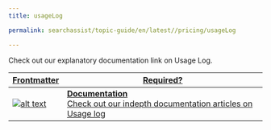 ```yaml
---
title: usageLog

permalink: searchassist/topic-guide/en/latest//pricing/usageLog

---
```

<!--#### Topic Guide
###### Usage log-->

  Check out our explanatory documentation link on Usage Log. 



<a class="doc-link" target="_blank" href="https://docs.kore.ai/searchassist/billing-and-usage/usage-logs/">
 

| Frontmatter | Required? |
|-------------|-------------|
| ![alt text](images/SA_Documentation.svg "Title") | **Documentation**  <br /> Check out our indepth documentation articles on Usage log | 


</a>
